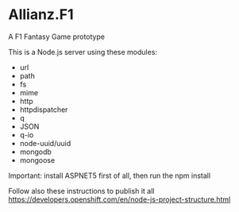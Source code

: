 # Allianz.F1
A F1 Fantasy Game prototype

This is a Node.js server using these modules:
* url
* path
* fs
* mime
* http
* httpdispatcher
* q
* JSON
* q-io
* node-uuid/uuid
* mongodb
* mongoose

Important: install ASPNET5 first of all, then run the npm install <package>

Follow also these instructions to publish it all
https://developers.openshift.com/en/node-js-project-structure.html
